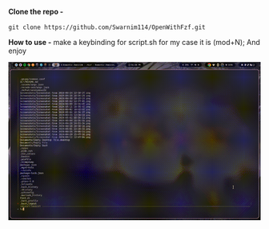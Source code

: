 **Clone the repo -** 
```
git clone https://github.com/Swarnim114/OpenWithFzf.git
```

**How to use -**
make a keybinding for script.sh for my case it is (mod+N);
And enjoy 

![Small Demo](https://github.com/Swarnim114/OpenWithFzf/blob/main/fzf.gif)

